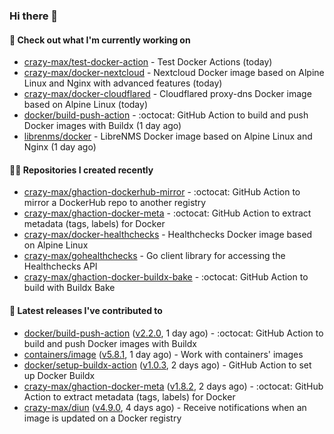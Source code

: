 ### Hi there 👋

#### 👷 Check out what I'm currently working on

- [crazy-max/test-docker-action](https://github.com/crazy-max/test-docker-action) - Test Docker Actions (today)
- [crazy-max/docker-nextcloud](https://github.com/crazy-max/docker-nextcloud) - Nextcloud Docker image based on Alpine Linux and Nginx with advanced features (today)
- [crazy-max/docker-cloudflared](https://github.com/crazy-max/docker-cloudflared) - Cloudflared proxy-dns Docker image based on Alpine Linux (today)
- [docker/build-push-action](https://github.com/docker/build-push-action) - :octocat: GitHub Action to build and push Docker images with Buildx (1 day ago)
- [librenms/docker](https://github.com/librenms/docker) - LibreNMS Docker image based on Alpine Linux and Nginx (1 day ago)

#### 👨‍💻 Repositories I created recently

- [crazy-max/ghaction-dockerhub-mirror](https://github.com/crazy-max/ghaction-dockerhub-mirror) - :octocat: GitHub Action to mirror a DockerHub repo to another registry
- [crazy-max/ghaction-docker-meta](https://github.com/crazy-max/ghaction-docker-meta) - :octocat: GitHub Action to extract metadata (tags, labels) for Docker
- [crazy-max/docker-healthchecks](https://github.com/crazy-max/docker-healthchecks) - Healthchecks Docker image based on Alpine Linux
- [crazy-max/gohealthchecks](https://github.com/crazy-max/gohealthchecks) - Go client library for accessing the Healthchecks API
- [crazy-max/ghaction-docker-buildx-bake](https://github.com/crazy-max/ghaction-docker-buildx-bake) - :octocat: GitHub Action to build with Buildx Bake

#### 🚀 Latest releases I've contributed to

- [docker/build-push-action](https://github.com/docker/build-push-action) ([v2.2.0](https://github.com/docker/build-push-action/releases/tag/v2.2.0), 1 day ago) - :octocat: GitHub Action to build and push Docker images with Buildx
- [containers/image](https://github.com/containers/image) ([v5.8.1](https://github.com/containers/image/releases/tag/v5.8.1), 1 day ago) - Work with containers&#39; images
- [docker/setup-buildx-action](https://github.com/docker/setup-buildx-action) ([v1.0.3](https://github.com/docker/setup-buildx-action/releases/tag/v1.0.3), 2 days ago) - GitHub Action to set up Docker Buildx
- [crazy-max/ghaction-docker-meta](https://github.com/crazy-max/ghaction-docker-meta) ([v1.8.2](https://github.com/crazy-max/ghaction-docker-meta/releases/tag/v1.8.2), 2 days ago) - :octocat: GitHub Action to extract metadata (tags, labels) for Docker
- [crazy-max/diun](https://github.com/crazy-max/diun) ([v4.9.0](https://github.com/crazy-max/diun/releases/tag/v4.9.0), 4 days ago) - Receive notifications when an image is updated on a Docker registry
